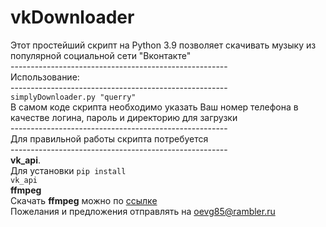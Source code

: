 # vkDownloader
Этот простейший скрипт на Python 3.9 позволяет скачивать музыку из популярной социальной сети "Вконтакте"<br>
------------------------------------------------------<br>
Использование:<br>
------------------------------------------------------<br>
<code>simplyDownloader.py "querry"</code><br>
В самом коде скрипта необходимо указать Ваш номер телефона в качестве логина, пароль и директорию для загрузки<br>
------------------------------------------------------<br>
Для правильной работы скрипта потребуется<br>
------------------------------------------------------<br>
<strong>vk_api</strong>.<br>
Для установки <code>pip install vk_api</code><br>
<strong>ffmpeg</strong><br>
Скачать <strong>ffmpeg</strong> можно по <a href="https://ffmpeg.org/download.html#build-windows" target="_blank">ссылке</a><br>
Пожелания и предложения отправлять на oevg85@rambler.ru
